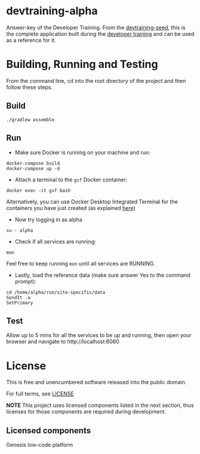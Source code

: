 # devtraining-alpha

Answer-key of the Developer Training. From the [devtraining-seed](https://github.com/genesiscommunitysuccess/devtraining-seed), this is the complete application built during the [developer training](https://docs.genesis.global/secure/getting-started/developer-training/training-intro/) and can be used as a reference for it.

# Building, Running and Testing
From the command line, cd into the root directory of the project and then follow these steps.

## Build
```shell
./gradlew assemble
```

## Run
- Make sure Docker is running on your machine and run:
```shell
docker-compose build
docker-compose up -d
```

- Attach a terminal to the `gsf` Docker container:
```shell
docker exec -it gsf bash
```
Alternatively, you can use Docker Desktop Integrated Terminal for the containers you have just created (as explained [here](https://www.docker.com/blog/integrated-terminal-for-running-containers-extended-integration-with-containerd-and-more-in-docker-desktop-4-12/))

- Now try logging in as alpha 
```shell
su - alpha
```

- Check if all services are running:
```shell
mon
```

Feel free to keep running `mon` until all services are RUNNING.

- Lastly, load the reference data (make sure answer Yes to the command prompt):
```shell
cd /home/alpha/run/site-specific/data
SendIt -a
SetPrimary
```

## Test
Allow up to 5 mins for all the services to be up and running, then open your browser and navigate to http://localhost:6060

# License

This is free and unencumbered software released into the public domain.

For full terms, see [LICENSE](./LICENSE)

**NOTE** This project uses licensed components listed in the next section, thus licenses for those components are required during development.

## Licensed components
Genesis low-code platform
